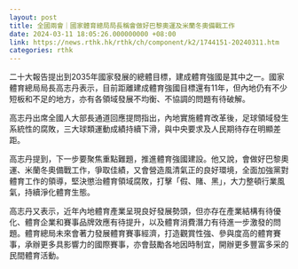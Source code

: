 ```yaml
---
layout: post
title: 全國兩會｜國家體育總局局長稱會做好巴黎奧運及米蘭冬奧備戰工作
date: 2024-03-11 18:05:26.000000000 +08:00
link: https://news.rthk.hk/rthk/ch/component/k2/1744151-20240311.htm
categories: rthk
---
```


二十大報告提出到2035年國家發展的總體目標，建成體育強國是其中之一。國家體育總局局長高志丹表示，目前距離建成體育強國目標還有11年，但內地仍有不少短板和不足的地方，亦有各領域發展不均衡、不協調的問題有待破解。

高志丹出席全國人大部長通道回應提問指出，內地實施體育改革後，足球領域發生系統性的腐敗，三大球類運動成績持續下滑，與中央要求及人民期待存在明顯差距。

高志丹提到，下一步要聚焦重點難題，推進體育強國建設。他又說，會做好巴黎奧運、米蘭冬奧備戰工作，爭取佳績，又會營造風清氣正的良好環境，全面加強黨對體育工作的領導，堅決懲治體育領域腐敗，打擊「假、賭、黑」，大力整頓行業風氣，持續淨化體育生態。

高志丹又表示，近年內地體育產業呈現良好發展勢頭，但亦存在產業結構有待優化、體育企業和賽事品牌效應有待提升，以及體育消費潛力有待進一步激發的問題。體育總局未來會著力發展體育賽事經濟，打造觀賞性強、參與度高的體育賽事，承辦更多具影響力的國際賽事，亦會鼓勵各地因時制宜，開辦更多豐富多采的民間體育活動。
